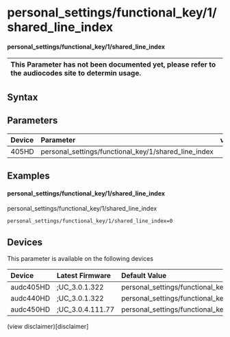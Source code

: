 ﻿---
description: personal_settings/functional_key/1/shared_line_index
search: false
---

# personal_settings/functional_key/1/shared_line_index

#### personal_settings/functional_key/1/shared_line_index


| This Parameter has not been documented yet, please refer to the audiocodes site to determin usage.  | 
| :--- |

## Syntax

## Parameters
|Device|Parameter|value|Description|
|:---|:---|:---|:---|
| 405HD | personal_settings/functional_key/1/shared_line_index |  |  |

## Examples
#### personal_settings/functional_key/1/shared_line_index

personal_settings/functional_key/1/shared_line_index

```
personal_settings/functional_key/1/shared_line_index=0
```

## Devices
This parameter is available on the following devices

| Device | Latest Firmware | Default Value |
|:---|:---|:---|
| audc405HD | ;UC_3.0.1.322 | personal_settings/functional_key/1/shared_line_index=0 
| audc440HD | ;UC_3.0.1.322 | personal_settings/functional_key/1/shared_line_index=0 
| audc450HD | ;UC_3.0.4.111.77 | personal_settings/functional_key/1/shared_line_index=0 

(view disclaimer)[disclaimer]
